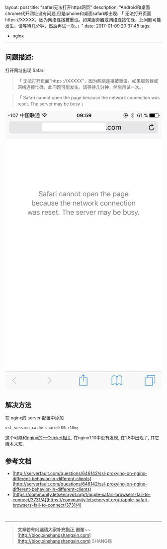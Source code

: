 layout: post
title: "safari无法打开https网页"
description: "Android和桌面chrome代开网址没有问题,但是iphone和桌面safari却出现: 「 无法打开页面https://XXXXX，因为网络连接被重设。如果服务器或网络连接忙碌，此问题可能发生。请等待几分钟，然后再试一次。」"
date: 2017-01-09 20:37:45
tags:
- nginx
---

## 问题描述:

打开网址出现 Safari   
  

>「 无法打开页面"https ://XXXXX"，因为网络连接被重设。如果服务器或网络连接忙碌，此问题可能发生。请等待几分钟，然后再试一次。」  

<div></div>

>「 Safari cannot open the page because the network connection was reset. The server may be busy 」

 ![](/img/safari-https/1.jpg)


## 解决方法

在 nginx的 server 配置中添加  
  ```plain
  ssl_session_cache shared:SSL:10m;
  ```
  
这个可能和[nginx的一个ticket相关](https://trac.nginx.org/nginx/ticket/235), 在nginx1.10中没有发现, 在1.8中出现了, 其它版本未知.


## 参考文档

- [http://serverfault.com/questions/646142/ssl-proxying-on-nginx-different-behavior-in-different-clients](http://serverfault.com/questions/646142/ssl-proxying-on-nginx-different-behavior-in-different-clients)
- [https://community.letsencrypt.org/t/apple-safari-browsers-fail-to-connect/3731/4](https://community.letsencrypt.org/t/apple-safari-browsers-fail-to-connect/3731/4)
  
<br>

-----------------------


> **文章若有纰漏请大家补充指正,谢谢~~**
> [http://blog.xinshangshangxin.com](http://blog.xinshangshangxin.com) SHANG殇